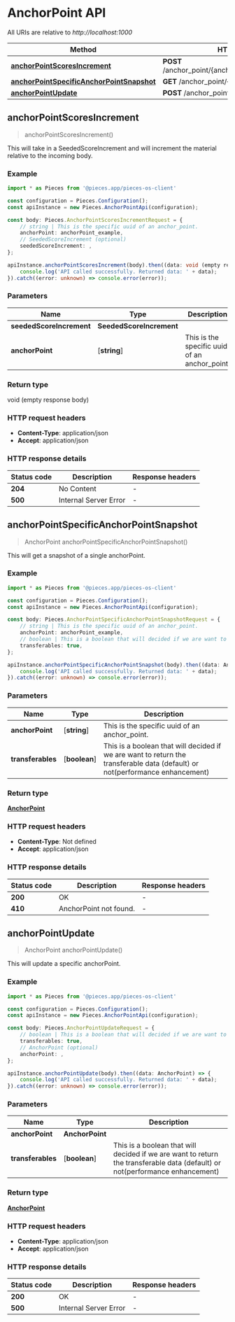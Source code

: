 # AnchorPoint API

All URIs are relative to *http://localhost:1000*

Method | HTTP request
------------- | -------------
[**anchorPointScoresIncrement**](AnchorPointApi#anchorpointscoresincrement) | **POST** /anchor_point/\{anchor_point\}/scores/increment
[**anchorPointSpecificAnchorPointSnapshot**](AnchorPointApi#anchorpointspecificanchorpointsnapshot) | **GET** /anchor_point/\{anchor_point\}
[**anchorPointUpdate**](AnchorPointApi#anchorpointupdate) | **POST** /anchor_point/update


## **anchorPointScoresIncrement**
> anchorPointScoresIncrement()

This will take in a SeededScoreIncrement and will increment the material relative to the incoming body.

### Example

```typescript
import * as Pieces from '@pieces.app/pieces-os-client'

const configuration = Pieces.Configuration();
const apiInstance = new Pieces.AnchorPointApi(configuration);

const body: Pieces.AnchorPointScoresIncrementRequest = {
    // string | This is the specific uuid of an anchor_point.
    anchorPoint: anchorPoint_example,
    // SeededScoreIncrement (optional)
    seededScoreIncrement: ,
};

apiInstance.anchorPointScoresIncrement(body).then((data: void (empty response body)) => {
    console.log('API called successfully. Returned data: ' + data);
}).catch((error: unknown) => console.error(error));
```

### Parameters

Name | Type | Description
------------- | ------------- | ------------- 
 **seededScoreIncrement** | **SeededScoreIncrement**|  |
 **anchorPoint** | [**string**] | This is the specific uuid of an anchor_point. | defaults to undefined


### Return type

void (empty response body)

### HTTP request headers

- **Content-Type**: application/json
- **Accept**: application/json


### HTTP response details
| Status code | Description | Response headers
|-------------|-------------|------------------
**204** | No Content |  -  |
**500** | Internal Server Error |  -  |

## **anchorPointSpecificAnchorPointSnapshot**
> AnchorPoint anchorPointSpecificAnchorPointSnapshot()

This will get a snapshot of a single anchorPoint.

### Example

```typescript
import * as Pieces from '@pieces.app/pieces-os-client'

const configuration = Pieces.Configuration();
const apiInstance = new Pieces.AnchorPointApi(configuration);

const body: Pieces.AnchorPointSpecificAnchorPointSnapshotRequest = {
    // string | This is the specific uuid of an anchor_point.
    anchorPoint: anchorPoint_example,
    // boolean | This is a boolean that will decided if we are want to return the transferable data (default) or not(performance enhancement) (optional)
    transferables: true,
};

apiInstance.anchorPointSpecificAnchorPointSnapshot(body).then((data: AnchorPoint) => {
    console.log('API called successfully. Returned data: ' + data);
}).catch((error: unknown) => console.error(error));
```

### Parameters

Name | Type | Description
------------- | ------------- | ------------- 
 **anchorPoint** | [**string**] | This is the specific uuid of an anchor_point. | defaults to undefined
 **transferables** | [**boolean**] | This is a boolean that will decided if we are want to return the transferable data (default) or not(performance enhancement) | (optional) defaults to undefined


### Return type

[**AnchorPoint**](../models/AnchorPoint)

### HTTP request headers

- **Content-Type**: Not defined
- **Accept**: application/json


### HTTP response details
| Status code | Description | Response headers
|-------------|-------------|------------------
**200** | OK |  -  |
**410** | AnchorPoint not found. |  -  |

## **anchorPointUpdate**
> AnchorPoint anchorPointUpdate()

This will update a specific anchorPoint.

### Example

```typescript
import * as Pieces from '@pieces.app/pieces-os-client'

const configuration = Pieces.Configuration();
const apiInstance = new Pieces.AnchorPointApi(configuration);

const body: Pieces.AnchorPointUpdateRequest = {
    // boolean | This is a boolean that will decided if we are want to return the transferable data (default) or not(performance enhancement) (optional)
    transferables: true,
    // AnchorPoint (optional)
    anchorPoint: ,
};

apiInstance.anchorPointUpdate(body).then((data: AnchorPoint) => {
    console.log('API called successfully. Returned data: ' + data);
}).catch((error: unknown) => console.error(error));
```

### Parameters

Name | Type | Description
------------- | ------------- | ------------- 
 **anchorPoint** | **AnchorPoint**|  |
 **transferables** | [**boolean**] | This is a boolean that will decided if we are want to return the transferable data (default) or not(performance enhancement) | (optional) defaults to undefined


### Return type

[**AnchorPoint**](../models/AnchorPoint)

### HTTP request headers

- **Content-Type**: application/json
- **Accept**: application/json


### HTTP response details
| Status code | Description | Response headers
|-------------|-------------|------------------
**200** | OK |  -  |
**500** | Internal Server Error |  -  |


